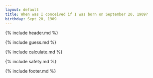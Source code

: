 ```yaml
---
layout: default
title: When was I conceived if I was born on September 20, 1909?
birthday: Sept 20, 1909
---
```


{% include header.md %}

{% include guess.md %}

{% include calculate.md %}

{% include safety.md %}

{% include footer.md %}



